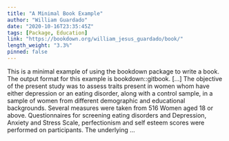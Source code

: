 ```yaml
---
title: "A Minimal Book Example"
author: "William Guardado"
date: "2020-10-16T23:35:45Z"
tags: [Package, Education]
link: "https://bookdown.org/william_jesus_guardado/book/"
length_weight: "3.3%"
pinned: false
---
```


This is a minimal example of using the bookdown package to write a book. The output format for this example is bookdown::gitbook. [...] The objective of the present study was to assess traits present in women whom have either depression or an eating disorder, along with a control sample, in a sample of women from different demographic and educational backgrounds. Several measures were taken from 516 Women aged 18 or above. Questionnaires for screening eating disorders and Depression, Anxiety and Stress Scale, perfectionism and self esteem scores were performed on participants. The underlying ...
